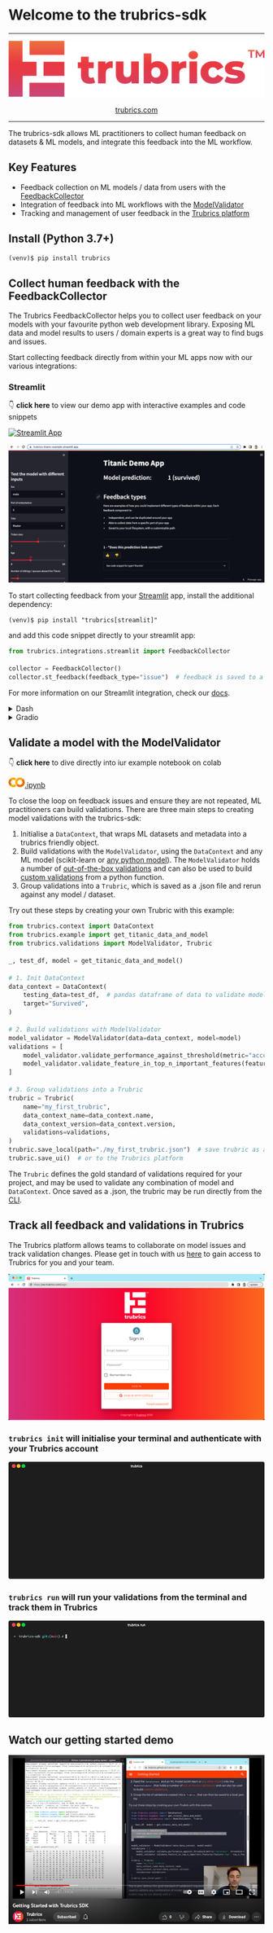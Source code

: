 # Welcome to the trubrics-sdk

---

<center>

![logo-gradient](./assets/logo-gradient.png)

[trubrics.com](https://www.trubrics.com/home)
</center>

---

The trubrics-sdk allows ML practitioners to collect human feedback on datasets & ML models, and integrate this feedback into the ML workflow.

## Key Features

- Feedback collection on ML models / data from users with the [FeedbackCollector](#collect-human-feedback-with-the-feedbackcollector)
- Integration of feedback into ML workflows with the [ModelValidator](#validate-a-model-with-the-modelvalidator)
- Tracking and management of user feedback in the [Trubrics platform](#track-all-feedback-and-validations-in-trubrics)

## Install (Python 3.7+)

```console
(venv)$ pip install trubrics
```

## Collect human feedback with the FeedbackCollector

The Trubrics FeedbackCollector helps you to collect user feedback on your models with your favourite python web development library. Exposing ML data and model results to users / domain experts is a great way to find bugs and issues.

Start collecting feedback directly from within your ML apps now with our various integrations:

### Streamlit

👇 **click here** to view our demo app with interactive examples and code snippets

[![Streamlit App](https://static.streamlit.io/badges/streamlit_badge_black_white.svg)](https://trubrics-titanic-example.streamlit.app)

<img src="./assets/streamlit-cloud-demo.png"  width="800">

To start collecting feedback from your [Streamlit](https://streamlit.io/) app, install the additional dependency:

```console
(venv)$ pip install "trubrics[streamlit]"
```

and add this code snippet directly to your streamlit app:
```py
from trubrics.integrations.streamlit import FeedbackCollector

collector = FeedbackCollector()
collector.st_feedback(feedback_type="issue")  # feedback is saved to a .json file
```

For more information on our Streamlit integration, check our [docs](https://trubrics.github.io/trubrics-sdk/feedback/).

<details>
  <summary>Dash</summary>

To get started with [Dash](https://dash.plotly.com/), install the additional dependency:

```console
(venv)$ pip install "trubrics[dash]"
```

And add this to your Dash app:
```py
from dash import Dash, html

from trubrics.integrations.dash import collect_feedback

app = Dash(__name__)

app.layout = html.Div([collect_feedback(tags=["Dash"])])

if __name__ == "__main__":
    app.run_server(debug=True)
```
</details>

<details>
  <summary>Gradio</summary>

To get started with [Gradio](https://gradio.app/), install the additional dependency:

```console
(venv)$ pip install "trubrics[gradio]"
```

And add this to your Gradio app:
```py
import gradio as gr

from trubrics.integrations.gradio import collect_feedback

with gr.Blocks() as demo:
    gr.Markdown("Gradio app to collect user feedback on models.")
    with gr.Tab("Feedback"):
        collect_feedback(tags=["Gradio"])

demo.launch()
```
</details>

## Validate a model with the ModelValidator

👇 **click here** to dive directly into iur example notebook on colab

[![](./assets/colab-logo.png).ipynb](https://colab.research.google.com/github/trubrics/trubrics-sdk/blob/mrs_demo/examples/classification_titanic/classification_full_demo.ipynb)

To close the loop on feedback issues and ensure they are not repeated, ML practitioners can build validations.
There are three main steps to creating model validations with the trubrics-sdk:

1. Initialise a `DataContext`, that wraps ML datasets and metadata into a trubrics friendly object.
2. Build validations with the `ModelValidator`, using the `DataContext` and any ML model (scikit-learn or [any python model](https://trubrics.github.io/trubrics-sdk/models/)). The `ModelValidator` holds a number of [out-of-the-box validations](https://trubrics.github.io/trubrics-sdk/validations/) and can also be used to build [custom validations](https://trubrics.github.io/trubrics-sdk/custom_validations/) from a python function.
3. Group validations into a `Trubric`, which is  saved as a .json file and rerun against any model / dataset.

Try out these steps by creating your own Trubric with this example:

```py
from trubrics.context import DataContext
from trubrics.example import get_titanic_data_and_model
from trubrics.validations import ModelValidator, Trubric

_, test_df, model = get_titanic_data_and_model()

# 1. Init DataContext
data_context = DataContext(
    testing_data=test_df,  # pandas dataframe of data to validate model on
    target="Survived",
)

# 2. Build validations with ModelValidator
model_validator = ModelValidator(data=data_context, model=model)
validations = [
    model_validator.validate_performance_against_threshold(metric="accuracy", threshold=0.7),
    model_validator.validate_feature_in_top_n_important_features(feature="Age", top_n_features=3),
]

# 3. Group validations into a Trubric
trubric = Trubric(
    name="my_first_trubric",
    data_context_name=data_context.name,
    data_context_version=data_context.version,
    validations=validations,
)
trubric.save_local(path="./my_first_trubric.json")  # save trubric as a local .json file
trubric.save_ui()  # or to the Trubrics platform
```

The `Trubric` defines the gold standard of validations required for your project, and may be used to validate any combination of model and `DataContext`. Once saved as a .json, the trubric may be run directly from the [CLI](https://trubrics.github.io/trubrics-sdk/run_trubrics/).


## Track all feedback and validations in Trubrics

The Trubrics platform allows teams to collaborate on model issues and track validation changes. Please get in touch with us [here](https://trubrics.com/demo/) to gain access to Trubrics for you and your team.

[![img](assets/trubrics-login.png)](https://trubrics.com/demo/)

### `trubrics init` will initialise your terminal and authenticate with your Trubrics account

<p align="center"><img src="./assets/trubrics-init.gif"/></p>

### `trubrics run` will run your validations from the terminal and track them in Trubrics

<p align="center"><img src="./assets/trubrics-run.gif"/></p>

## Watch our getting started demo

[![img](assets/yt-gs.png)](https://www.youtube.com/watch?v=gMK2ut_I4a0)
